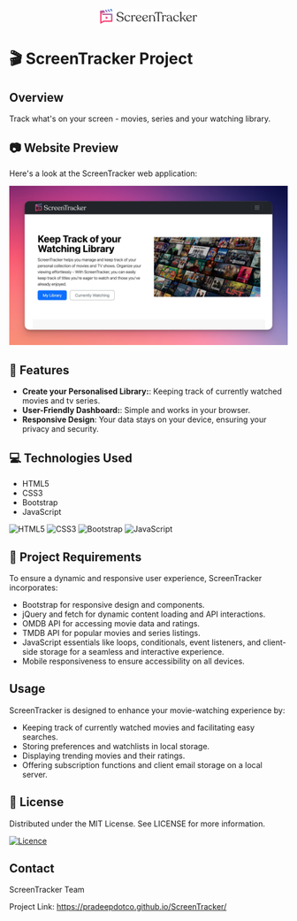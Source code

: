 <p align="center" width="100%">
    <img width="35%" src="https://raw.githubusercontent.com/pradeepdotco/ScreenTracker/fca7fb278aa82026910b69f38bba111cd1b964fc/assets/media/screentracker-logo-dark.svg"> 
</p>

# 🎬 ScreenTracker Project

## Overview

Track what's on your screen - movies, series and your watching library.

## 📷 Website Preview

Here's a look at the ScreenTracker web application:

![ScreenTracker Website Preview](https://raw.githubusercontent.com/pradeepdotco/horiseon-accessible-website/main/assets/images/ScreenTracker-website-demo.jpg)

## 🌟 Features

- **Create your Personalised Library:**: Keeping track of currently watched movies and tv series.
- **User-Friendly Dashboard:**: Simple and works in your browser.
- **Responsive Design**: Your data stays on your device, ensuring your privacy and security.

## 💻 Technologies Used

- HTML5
- CSS3
- Bootstrap
- JavaScript

![HTML5](https://img.shields.io/badge/html5-%23E34F26.svg?style=for-the-badge&logo=html5&logoColor=white) ![CSS3](https://img.shields.io/badge/css3-%231572B6.svg?style=for-the-badge&logo=css3&logoColor=white) ![Bootstrap](https://img.shields.io/badge/bootstrap-%238511FA.svg?style=for-the-badge&logo=bootstrap&logoColor=white) ![JavaScript](https://img.shields.io/badge/javascript-%23323330.svg?style=for-the-badge&logo=javascript&logoColor=%23F7DF1E)

## 🤝 Project Requirements

To ensure a dynamic and responsive user experience, ScreenTracker incorporates:

- Bootstrap for responsive design and components.
- jQuery and fetch for dynamic content loading and API interactions.
- OMDB API for accessing movie data and ratings.
- TMDB API for popular movies and series listings.
- JavaScript essentials like loops, conditionals, event listeners, and client-side storage for a seamless and interactive experience.
- Mobile responsiveness to ensure accessibility on all devices.

## Usage

ScreenTracker is designed to enhance your movie-watching experience by:

- Keeping track of currently watched movies and facilitating easy searches.
- Storing preferences and watchlists in local storage.
- Displaying trending movies and their ratings.
- Offering subscription functions and client email storage on a local server.

## 📍 License

Distributed under the MIT License. See LICENSE for more information.

[![Licence](https://img.shields.io/github/license/Ileriayo/markdown-badges?style=for-the-badge)](./LICENSE)

## Contact

ScreenTracker Team

Project Link: https://pradeepdotco.github.io/ScreenTracker/
